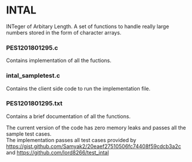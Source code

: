 # INTAL
INTeger of Arbitary Length. A set of functions to handle really large numbers stored in the form of character arrays.

### PES1201801295.c
Contains implementation of all the fuctions.

### intal_sampletest.c 
Contains the client side code to run the implementation file.

### PES1201801295.txt
Contains a brief documentation of all the functions.

The current version of the code has zero memory leaks and passes all the sample test cases.  
The implementation passes all test cases provided by https://gist.github.com/Samyak2/20eaef27510506fc74408f59cdcb3a2c and https://github.com/lord8266/test_intal

